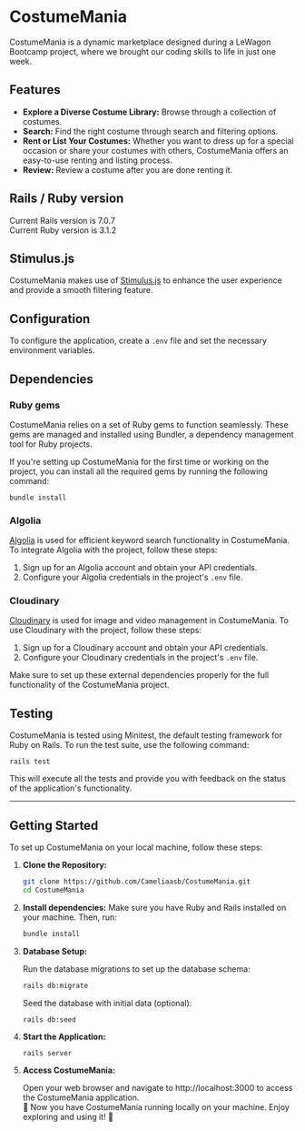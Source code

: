 # CostumeMania

CostumeMania is a dynamic marketplace designed during a LeWagon Bootcamp project, where we brought our coding skills to life in just one week.

## Features

- **Explore a Diverse Costume Library:** Browse through a collection of costumes.
- **Search:** Find the right costume through search and filtering options.
- **Rent or List Your Costumes:** Whether you want to dress up for a special occasion or share your costumes with others, CostumeMania offers an easy-to-use renting and listing process.
- **Review:** Review a costume after you are done renting it.


## Rails / Ruby version

Current Rails version is 7.0.7 \
Current Ruby version is 3.1.2

## Stimulus.js

CostumeMania makes use of [Stimulus.js](https://stimulusjs.org/) to enhance the user experience and provide a smooth filtering feature.

## Configuration

To configure the application, create a `.env` file and set the necessary environment variables.

## Dependencies

### Ruby gems
CostumeMania relies on a set of Ruby gems to function seamlessly. These gems are managed and installed using Bundler, a dependency management tool for Ruby projects.

If you're setting up CostumeMania for the first time or working on the project, you can install all the required gems by running the following command:

`bundle install`

### Algolia

[Algolia](https://www.algolia.com/) is used for efficient keyword search functionality in CostumeMania. To integrate Algolia with the project, follow these steps:

1. Sign up for an Algolia account and obtain your API credentials.
2. Configure your Algolia credentials in the project's `.env` file.

### Cloudinary

[Cloudinary](https://cloudinary.com/) is used for image and video management in CostumeMania. To use Cloudinary with the project, follow these steps:

1. Sign up for a Cloudinary account and obtain your API credentials.
2. Configure your Cloudinary credentials in the project's `.env` file.

Make sure to set up these external dependencies properly for the full functionality of the CostumeMania project.

## Testing
CostumeMania is tested using Minitest, the default testing framework for Ruby on Rails. 
To run the test suite, use the following command:

``
rails test
``

This will execute all the tests and provide you with feedback on the status of the application's functionality.

---------- 

## Getting Started

To set up CostumeMania on your local machine, follow these steps:

1. **Clone the Repository:**

   ```bash
   git clone https://github.com/Cameliaasb/CostumeMania.git
   cd CostumeMania
   ```

2. **Install dependencies:**
   Make sure you have Ruby and Rails installed on your machine. Then, run:
   ```bash
   bundle install
   ```

3. **Database Setup:**

   Run the database migrations to set up the database schema:

   ```bash
   rails db:migrate
   ```

   Seed the database with initial data (optional):
   ```
   rails db:seed
   ```

4. **Start the Application:**
   ```
   rails server
   ```

5. **Access CostumeMania:**
  
   Open your web browser and navigate to http://localhost:3000 to access the CostumeMania application.\
   🎉 Now you have CostumeMania running locally on your machine. Enjoy exploring and using it! 🎉





